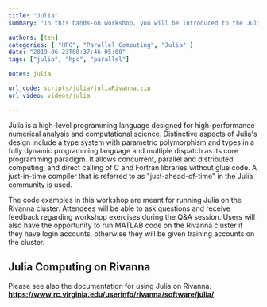 ```yaml
---
title: "Julia"
summary: "In this hands-on workshop, you will be introduced to the Julia programming language and its use on the Rivanna HPC cluster."

authors: [teh]
categories: [ "HPC", "Parallel Computing", "Julia" ]
date: "2019-06-23T08:37:46-05:00"
tags: ["julia", "hpc", "parallel"]

notes: julia

url_code: scripts/julia/juliaRivanna.zip
url_video: videos/julia

---
```

Julia is a high-level programming language designed for high-performance numerical analysis and computational science. Distinctive aspects of Julia's design include a type system with parametric polymorphism and types in a fully dynamic programming language and multiple dispatch as its core programming paradigm. It allows concurrent, parallel and distributed computing, and direct calling of C and Fortran libraries without glue code. A just-in-time compiler that is referred to as "just-ahead-of-time" in the Julia community is used.

The code examples in this workshop are meant for running Julia on the Rivanna cluster. Attendees will be able to ask questions and receive feedback regarding workshop exercises during the Q&A session.  Users will also have the opportunity to run MATLAB code on the Rivanna cluster if they have login accounts, otherwise they will be given training accounts on the cluster.

## Julia Computing on Rivanna

Please see also the documentation for using Julia on Rivanna.
 **<a href="https://www.rc.virginia.edu/userinfo/rivanna/software/julia/" target="_blank">https://www.rc.virginia.edu/userinfo/rivanna/software/julia/</a>**
